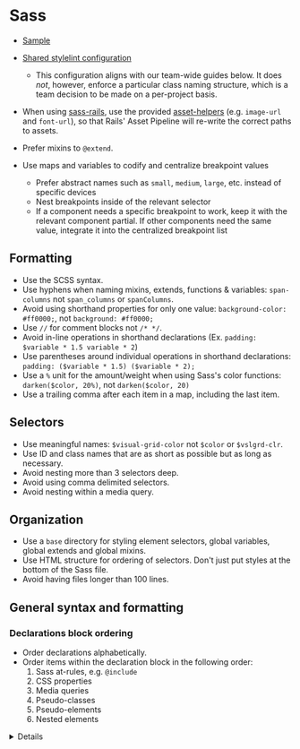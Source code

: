 # Sass

- [Sample](sample.scss)
- [Shared stylelint configuration]

  - This configuration aligns with our team-wide guides below. It does _not_,
    however, enforce a particular class naming structure, which is a team
    decision to be made on a per-project basis.

- When using [sass-rails], use the provided [asset-helpers] (e.g. `image-url`
  and `font-url`), so that Rails' Asset Pipeline will re-write the correct paths
  to assets.
- Prefer mixins to `@extend`.
- Use maps and variables to codify and centralize breakpoint values
  - Prefer abstract names such as `small`, `medium`, `large`, etc. instead of
    specific devices
  - Nest breakpoints inside of the relevant selector
  - If a component needs a specific breakpoint to work, keep it with the
    relevant component partial. If other components need the same value,
    integrate it into the centralized breakpoint list

[shared stylelint configuration]: https://github.com/thoughtbot/stylelint-config
[sass-rails]: https://github.com/rails/sass-rails
[asset-helpers]: https://github.com/rails/sass-rails#asset-helpers

## Formatting

- Use the SCSS syntax.
- Use hyphens when naming mixins, extends, functions & variables: `span-columns`
  not `span_columns` or `spanColumns`.
- Avoid using shorthand properties for only one value: `background-color:
  #ff0000;`, not `background: #ff0000;`
- Use `//` for comment blocks not `/* */`.
- Avoid in-line operations in shorthand declarations (Ex. `padding: $variable *
  1.5 variable * 2`)
- Use parentheses around individual operations in shorthand declarations:
  `padding: ($variable * 1.5) ($variable * 2);`
- Use a `%` unit for the amount/weight when using Sass's color functions:
  `darken($color, 20%)`, not `darken($color, 20)`
- Use a trailing comma after each item in a map, including the last item.

## Selectors

- Use meaningful names: `$visual-grid-color` not `$color` or `$vslgrd-clr`.
- Use ID and class names that are as short as possible but as long as necessary.
- Avoid nesting more than 3 selectors deep.
- Avoid using comma delimited selectors.
- Avoid nesting within a media query.

## Organization

- Use a `base` directory for styling element selectors, global variables, global
  extends and global mixins.
- Use HTML structure for ordering of selectors. Don't just put styles at the
  bottom of the Sass file.
- Avoid having files longer than 100 lines.

## General syntax and formatting

### Declarations block ordering

- Order declarations alphabetically.
- Order items within the declaration block in the following order:
  1. Sass at-rules, e.g. `@include`
  1. CSS properties
  1. Media queries
  1. Pseudo-classes
  1. Pseudo-elements
  1. Nested elements

<details>

#### Code examples

Alphabetize declarations:

```scss
.class {
  display: block;
  text-align: center;
  width: 100%;
}
```

Alphabetize prefixed properties as if the prefix doesn't exist:

```scss
.class {
  font-family: system-ui;
  -webkit-font-smoothing: antialiased;
  font-weight: $weight-variable;
}
```

Comprehensive example of ordering items within a declaration block:

```scss
.class {
  @include size(10px);

  display: block;
  margin: $spacing-variable;

  @media (min-width: $screen-variable) {
    padding: $spacing-variable;
  }

  &:focus {
    border-color: $color-variable;
  }

  &::before {
    content: '';
  }

  .nested-element {
    margin: $spacing-variable;
  }
}
```

#### Motivation

Alphabetizing can be automated and is commonly a feature built into code editors
(see Resources below).

#### Linting

Alphabetical declaration ordering can be linted using stylelint with the
[stylelint-order] plugin and its `order/properties-alphabetical-order` rule.

[stylelint-order]: https://github.com/hudochenkov/stylelint-order

#### Resources

- Atom users can use the [Sort Lines package], which provides commands and
  keybindings for alphabetical sorting.
- Sublime Text users can use the `Edit > Sort Lines` menu item, or press
  <kbd>F5</kbd> to sort lines alphabetically.

[sort lines package]: https://github.com/atom/sort-lines

</details>
